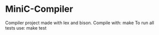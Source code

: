 # MiniC-Compiler
Compiler project made with lex and bison.
Compile with: make
To run all tests use: make test
